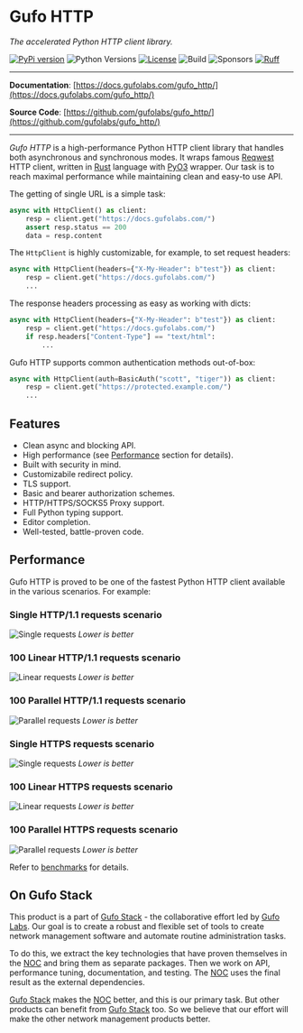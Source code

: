 # Gufo HTTP

*The accelerated Python HTTP client library.*

[![PyPi version](https://img.shields.io/pypi/v/gufo_http.svg)](https://pypi.python.org/pypi/gufo_http/)
![Python Versions](https://img.shields.io/pypi/pyversions/gufo_http)
[![License](https://img.shields.io/badge/License-BSD_3--Clause-blue.svg)](https://opensource.org/licenses/BSD-3-Clause)
![Build](https://img.shields.io/github/actions/workflow/status/gufolabs/gufo_http/tests.yml?branch=master)
![Sponsors](https://img.shields.io/github/sponsors/gufolabs)
[![Ruff](https://img.shields.io/endpoint?url=https://raw.githubusercontent.com/charliermarsh/ruff/main/assets/badge/v0.json)](https://github.com/charliermarsh/ruff)

---

**Documentation**: [https://docs.gufolabs.com/gufo_http/](https://docs.gufolabs.com/gufo_http/)

**Source Code**: [https://github.com/gufolabs/gufo_http/](https://github.com/gufolabs/gufo_http/)

---

*Gufo HTTP* is a high-performance Python HTTP client library that handles both asynchronous and synchronous modes.
It wraps famous [Reqwest][Reqwest] HTTP client, written in
[Rust][Rust] language with [PyO3][PyO3] wrapper.
Our task is to reach maximal performance while maintaining clean and easy-to use API.

The getting of single URL is a simple task:

``` python
async with HttpClient() as client:
    resp = client.get("https://docs.gufolabs.com/")
    assert resp.status == 200
    data = resp.content
```

The `HttpClient` is highly customizable, for example,
to set request headers:

``` python
async with HttpClient(headers={"X-My-Header": b"test"}) as client:
    resp = client.get("https://docs.gufolabs.com/")
    ...
```

The response headers processing as easy as working with dicts:

``` python
async with HttpClient(headers={"X-My-Header": b"test"}) as client:
    resp = client.get("https://docs.gufolabs.com/")
    if resp.headers["Content-Type"] == "text/html":
        ...
```


Gufo HTTP supports common authentication methods out-of-box:

``` python
async with HttpClient(auth=BasicAuth("scott", "tiger")) as client:
    resp = client.get("https://protected.example.com/")
    ...
```

## Features

* Clean async and blocking API.
* High performance (see [Performance](#performance) section for details).
* Built with security in mind.
* Customizabile redirect policy.
* TLS support.
* Basic and bearer authorization schemes.
* HTTP/HTTPS/SOCKS5 Proxy support. 
* Full Python typing support.
* Editor completion.
* Well-tested, battle-proven code.

## Performance

Gufo HTTP is proved to be one of the fastest Python HTTP client available
in the various scenarios. For example:

### Single HTTP/1.1 requests scenario

![Single requests](https://docs.gufolabs.com/gufo_http/single_x100_1k.png)
*Lower is better*

### 100 Linear HTTP/1.1 requests scenario

![Linear requests](https://docs.gufolabs.com/gufo_http/linear_x100_1k.png)
*Lower is better*

### 100 Parallel HTTP/1.1 requests scenario

![Parallel requests](https://docs.gufolabs.com/gufo_http/p4_x100_1k.png)
*Lower is better*

### Single HTTPS requests scenario

![Single requests](https://docs.gufolabs.com/gufo_http/https_single_x100_1k.png)
*Lower is better*

### 100 Linear HTTPS requests scenario

![Linear requests](https://docs.gufolabs.com/gufo_http/https_linear_x100_1k.png)
*Lower is better*

### 100 Parallel HTTPS requests scenario

![Parallel requests](https://docs.gufolabs.com/gufo_http/https_p4_x100_1k.png)
*Lower is better*

Refer to [benchmarks](https://docs.gufolabs.com/gufo_http/benchmarks/) for details.

## On Gufo Stack

This product is a part of [Gufo Stack][Gufo Stack] - the collaborative effort 
led by [Gufo Labs][Gufo Labs]. Our goal is to create a robust and flexible 
set of tools to create network management software and automate 
routine administration tasks.

To do this, we extract the key technologies that have proven themselves 
in the [NOC][NOC] and bring them as separate packages. Then we work on API,
performance tuning, documentation, and testing. The [NOC][NOC] uses the final result
as the external dependencies.

[Gufo Stack][Gufo Stack] makes the [NOC][NOC] better, and this is our primary task. But other products
can benefit from [Gufo Stack][Gufo Stack] too. So we believe that our effort will make 
the other network management products better.

[Gufo Labs]: https://gufolabs.com/
[Gufo Stack]: https://gufolabs.com/products/gufo-stack/
[NOC]: https://getnoc.com/
[Rust]: https://rust-lang.org/
[PyO3]: https://pyo3.rs/
[Reqwest]: https://github.com/seanmonstar/reqwest
